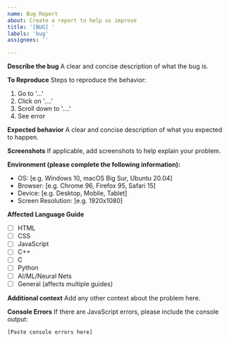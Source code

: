 ```yaml
---
name: Bug Report
about: Create a report to help us improve
title: '[BUG] '
labels: 'bug'
assignees: ''

---
```


**Describe the bug**
A clear and concise description of what the bug is.

**To Reproduce**
Steps to reproduce the behavior:
1. Go to '...'
2. Click on '....'
3. Scroll down to '....'
4. See error

**Expected behavior**
A clear and concise description of what you expected to happen.

**Screenshots**
If applicable, add screenshots to help explain your problem.

**Environment (please complete the following information):**
 - OS: [e.g. Windows 10, macOS Big Sur, Ubuntu 20.04]
 - Browser: [e.g. Chrome 96, Firefox 95, Safari 15]
 - Device: [e.g. Desktop, Mobile, Tablet]
 - Screen Resolution: [e.g. 1920x1080]

**Affected Language Guide**
- [ ] HTML
- [ ] CSS  
- [ ] JavaScript
- [ ] C++
- [ ] C
- [ ] Python
- [ ] AI/ML/Neural Nets
- [ ] General (affects multiple guides)

**Additional context**
Add any other context about the problem here.

**Console Errors**
If there are JavaScript errors, please include the console output:
```
[Paste console errors here]
```